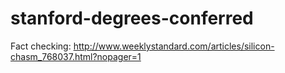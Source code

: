 stanford-degrees-conferred
==========================

Fact checking: http://www.weeklystandard.com/articles/silicon-chasm_768037.html?nopager=1

